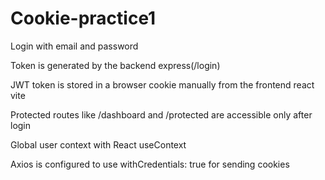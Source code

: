 # Cookie-practice1

Login with email and password

Token is generated by the backend express(/login)

JWT token is stored in a browser cookie manually from the frontend react vite

Protected routes like /dashboard and /protected are accessible only after login

Global user context with React useContext

Axios is configured to use withCredentials: true for sending cookies
